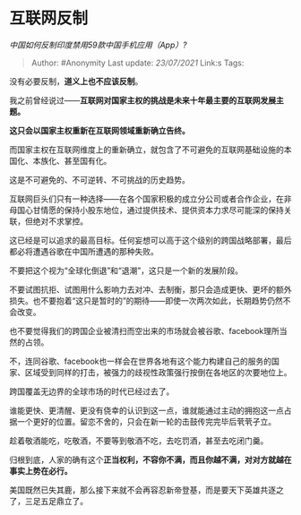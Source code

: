 # 互联网反制
*中国如何反制印度禁用59款中国手机应用（App）?*

> Author: #Anonymity
> Last update: *23/07/2021* 
> Link:s
> Tags:  

 
没有必要反制，**道义上也不应该反制**。

我之前曾经说过——**互联网对国家主权的挑战是未来十年最主要的互联网发展主题。**

**这只会以国家主权重新在互联网领域重新确立告终。**

而国家主权在互联网维度上的重新确立，就包含了不可避免的互联网基础设施的本国化、本族化、甚至国有化。

这是不可避免的、不可逆转、不可挑战的历史趋势。

互联网巨头们只有一种选择——在各个国家积极的成立分公司或者合作企业，在非母国心甘情愿的保持小股东地位，通过提供技术、提供资本力求尽可能深的保持关联，但绝对不求掌控。

这已经是可以追求的最高目标。任何妄想可以高于这个级别的跨国战略部署，最后都必将遭遇谷歌在中国所遭遇的那种失败。

不要把这个视为“全球化倒退”和“退潮”，这只是一个新的发展阶段。

不要试图抗拒、试图用什么影响力去对冲、去制衡，那只会造成更快、更坏的额外损失。也不要抱着“这只是暂时的”的期待——即使一次两次如此，长期趋势仍然不会改变。

也不要觉得我们的跨国企业被清扫而空出来的市场就会被谷歌、facebook理所当然的占领。

不，连同谷歌、facebook也一样会在世界各地有这个能力构建自己的服务的国家、区域受到同样的打击，被强力的歧视性政策强行按倒在各地区的次要地位上。

跨国覆盖无边界的全球市场的时代已经过去了。

谁能更快、更清醒、更没有侥幸的认识到这一点，谁就能通过主动的拥抱这一点占据一个更好的位置。留恋不舍的，只会在新一轮的击鼓传完完毕后茕茕孑立。

趁着敬酒能吃，吃敬酒，不要等到敬酒不吃，去吃罚酒，甚至去吃闭门羹。

归根到底，人家的确有这个**正当权利，不容你不满，而且你越不满，对对方就越在事实上势在必行。**

美国既然已失其鹿，那么接下来就不会再容忍新帝登基，而是要天下英雄共逐之了，三足五足鼎立了。




